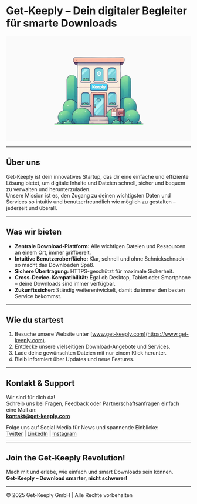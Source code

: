 # Get-Keeply – Dein digitaler Begleiter für smarte Downloads

![Get-Keeply Logo](./img/Ipressumgrafik.png)

---

## Über uns

Get-Keeply ist dein innovatives Startup, das dir eine einfache und effiziente Lösung bietet, um digitale Inhalte und Dateien schnell, sicher und bequem zu verwalten und herunterzuladen.  
Unsere Mission ist es, den Zugang zu deinen wichtigsten Daten und Services so intuitiv und benutzerfreundlich wie möglich zu gestalten – jederzeit und überall.

---

## Was wir bieten

- **Zentrale Download-Plattform:** Alle wichtigen Dateien und Ressourcen an einem Ort, immer griffbereit.  
- **Intuitive Benutzeroberfläche:** Klar, schnell und ohne Schnickschnack – so macht das Downloaden Spaß.  
- **Sichere Übertragung:** HTTPS-geschützt für maximale Sicherheit.  
- **Cross-Device-Kompatibilität:** Egal ob Desktop, Tablet oder Smartphone – deine Downloads sind immer verfügbar.  
- **Zukunftssicher:** Ständig weiterentwickelt, damit du immer den besten Service bekommst.

---

## Wie du startest

1. Besuche unsere Website unter [www.get-keeply.com](https://www.get-keeply.com).  
2. Entdecke unsere vielseitigen Download-Angebote und Services.  
3. Lade deine gewünschten Dateien mit nur einem Klick herunter.  
4. Bleib informiert über Updates und neue Features.

---

## Kontakt & Support

Wir sind für dich da!  
Schreib uns bei Fragen, Feedback oder Partnerschaftsanfragen einfach eine Mail an:  
**kontakt@get-keeply.com**

Folge uns auf Social Media für News und spannende Einblicke:  
[Twitter](https://twitter.com/getkeeply) | [LinkedIn](https://linkedin.com/company/getkeeply) | [Instagram](https://instagram.com/getkeeply)

---

## Join the Get-Keeply Revolution!

Mach mit und erlebe, wie einfach und smart Downloads sein können.  
**Get-Keeply – Download smarter, nicht schwerer!**

---

© 2025 Get-Keeply GmbH | Alle Rechte vorbehalten
